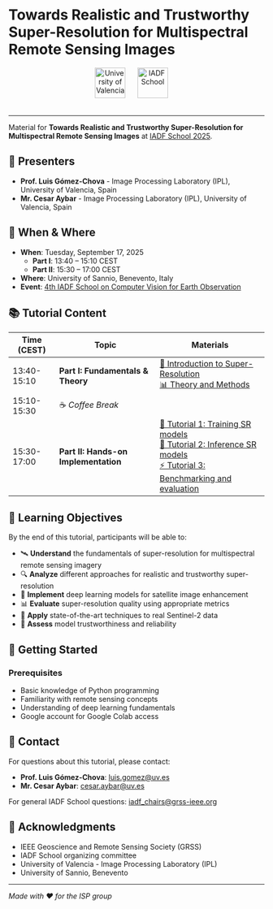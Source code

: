 # Towards Realistic and Trustworthy Super-Resolution for Multispectral Remote Sensing Images


<div align="center">
  
  <!-- Institution Logos -->
  <img src="https://web.gcompostela.org/wp-content/uploads/2019/02/University-of-Valencia.png" height="60" alt="University of Valencia">
  &nbsp;&nbsp;&nbsp;&nbsp;
  <img src="https://iadf-school.org/wp-content/uploads/2022/09/logo_iadfschool.png" height="60" alt="IADF School">
  &nbsp;&nbsp;&nbsp;&nbsp;
  <br><br>
</div>

---

Material for **Towards Realistic and Trustworthy Super-Resolution for Multispectral Remote Sensing Images** at [IADF School 2025](https://web.gcompostela.org/icc/iadf2025/).

## 👥 Presenters

- **Prof. Luis Gómez-Chova** - Image Processing Laboratory (IPL), University of Valencia, Spain
- **Mr. Cesar Aybar** - Image Processing Laboratory (IPL), University of Valencia, Spain

## 📅 When & Where
- **When**: Tuesday, September 17, 2025
  - **Part I**: 13:40 – 15:10 CEST
  - **Part II**: 15:30 – 17:00 CEST
- **Where**: University of Sannio, Benevento, Italy
- **Event**: [4th IADF School on Computer Vision for Earth Observation](https://web.gcompostela.org/icc/iadf2025/)

## 📚 Tutorial Content

| Time (CEST) | Topic | Materials |
|-------------|-------|-----------|
| 13:40-15:10 | **Part I: Fundamentals & Theory** | [📖 Introduction to Super-Resolution](./01_introduction.md)<br/>[📊 Theory and Methods](./02_theory_methods.md) |
| 15:10-15:30 | ☕ *Coffee Break* | |
| 15:30-17:00 | **Part II: Hands-on Implementation** | [🚀 Tutorial 1: Training SR models](./tutorial01.ipynb)<br/>[🔬 Tutorial 2: Inference SR models](./tutorial02.ipynb)<br/>[⚡ Tutorial 3: Benchmarking and evaluation](./tutorial03.ipynb) |

## 🎯 Learning Objectives

By the end of this tutorial, participants will be able to:

- 🛰️ **Understand** the fundamentals of super-resolution for multispectral remote sensing imagery
- 🔍 **Analyze** different approaches for realistic and trustworthy super-resolution
- 🧠 **Implement** deep learning models for satellite image enhancement
- 📊 **Evaluate** super-resolution quality using appropriate metrics
- 🎨 **Apply** state-of-the-art techniques to real Sentinel-2 data
- 🔬 **Assess** model trustworthiness and reliability

## 🚀 Getting Started

### Prerequisites
- Basic knowledge of Python programming
- Familiarity with remote sensing concepts
- Understanding of deep learning fundamentals
- Google account for Google Colab access

## 📧 Contact

For questions about this tutorial, please contact:
- **Prof. Luis Gómez-Chova**: [luis.gomez@uv.es](mailto:luis.gomez@uv.es)
- **Mr. Cesar Aybar**: [cesar.aybar@uv.es](mailto:cesar.aybar@uv.es)

For general IADF School questions: [iadf_chairs@grss-ieee.org](mailto:iadf_chairs@grss-ieee.org)


## 🙏 Acknowledgments

- IEEE Geoscience and Remote Sensing Society (GRSS)
- IADF School organizing committee
- University of Valencia - Image Processing Laboratory (IPL)
- University of Sannio, Benevento

---

*Made with ❤️ for the ISP group*
